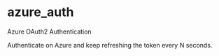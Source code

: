 # azure_auth
Azure OAuth2 Authentication 

Authenticate on Azure and keep refreshing the token every N seconds. 